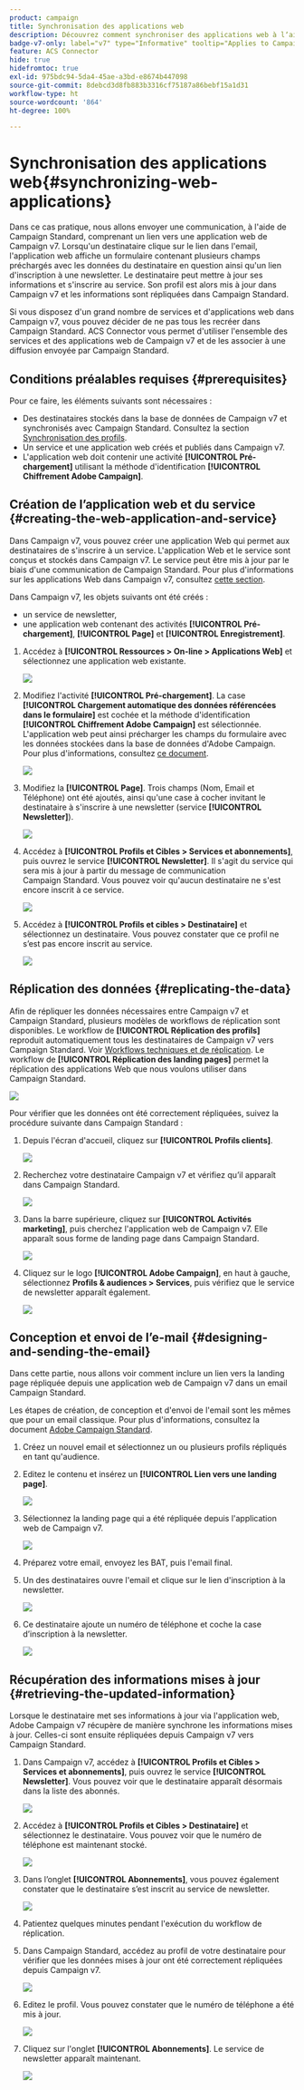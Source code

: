 ```yaml
---
product: campaign
title: Synchronisation des applications web
description: Découvrez comment synchroniser des applications web à lʼaide du connecteur ACS
badge-v7-only: label="v7" type="Informative" tooltip="Applies to Campaign Classic v7 only"
feature: ACS Connector
hide: true
hidefromtoc: true
exl-id: 975bdc94-5da4-45ae-a3bd-e8674b447098
source-git-commit: 8debcd3d8fb883b3316cf75187a86bebf15a1d31
workflow-type: ht
source-wordcount: '864'
ht-degree: 100%

---
```


# Synchronisation des applications web{#synchronizing-web-applications}



Dans ce cas pratique, nous allons envoyer une communication, à l&#39;aide de Campaign Standard, comprenant un lien vers une application web de Campaign v7. Lorsqu&#39;un destinataire clique sur le lien dans l&#39;email, l&#39;application web affiche un formulaire contenant plusieurs champs préchargés avec les données du destinataire en question ainsi qu&#39;un lien d&#39;inscription à une newsletter. Le destinataire peut mettre à jour ses informations et s&#39;inscrire au service. Son profil est alors mis à jour dans Campaign v7 et les informations sont répliquées dans Campaign Standard.

Si vous disposez d&#39;un grand nombre de services et d&#39;applications web dans Campaign v7, vous pouvez décider de ne pas tous les recréer dans Campaign Standard. ACS Connector vous permet d&#39;utiliser l&#39;ensemble des services et des applications web de Campaign v7 et de les associer à une diffusion envoyée par Campaign Standard.

## Conditions préalables requises {#prerequisites}

Pour ce faire, les éléments suivants sont nécessaires :

* Des destinataires stockés dans la base de données de Campaign v7 et synchronisés avec Campaign Standard. Consultez la section [Synchronisation des profils](../../integrations/using/synchronizing-profiles.md).
* Un service et une application web créés et publiés dans Campaign v7.
* L&#39;application web doit contenir une activité **[!UICONTROL Pré-chargement]** utilisant la méthode d&#39;identification **[!UICONTROL Chiffrement Adobe Campaign]**.

## Création de lʼapplication web et du service {#creating-the-web-application-and-service}

Dans Campaign v7, vous pouvez créer une application Web qui permet aux destinataires de s&#39;inscrire à un service. L&#39;application Web et le service sont conçus et stockés dans Campaign v7. Le service peut être mis à jour par le biais d&#39;une communication de Campaign Standard. Pour plus d&#39;informations sur les applications Web dans Campaign v7, consultez [cette section](../../web/using/adding-fields-to-a-web-form.md#subscription-checkboxes).

Dans Campaign v7, les objets suivants ont été créés :

* un service de newsletter,
* une application web contenant des activités **[!UICONTROL Pré-chargement]**, **[!UICONTROL Page]** et **[!UICONTROL Enregistrement]**.

1. Accédez à **[!UICONTROL Ressources > On-line > Applications Web]** et sélectionnez une application web existante.

   ![](assets/acs_connect_lp_2.png)

1. Modifiez l&#39;activité **[!UICONTROL Pré-chargement]**. La case **[!UICONTROL Chargement automatique des données référencées dans le formulaire]** est cochée et la méthode d&#39;identification **[!UICONTROL Chiffrement Adobe Campaign]** est sélectionnée. L&#39;application web peut ainsi précharger les champs du formulaire avec les données stockées dans la base de données d&#39;Adobe Campaign. Pour plus d&#39;informations, consultez [ce document](../../web/using/publishing-a-web-form.md#pre-loading-the-form-data).

   ![](assets/acs_connect_lp_4.png)

1. Modifiez la **[!UICONTROL Page]**. Trois champs (Nom, Email et Téléphone) ont été ajoutés, ainsi qu&#39;une case à cocher invitant le destinataire à s&#39;inscrire à une newsletter (service **[!UICONTROL Newsletter]**).

   ![](assets/acs_connect_lp_3.png)

1. Accédez à **[!UICONTROL Profils et Cibles > Services et abonnements]**, puis ouvrez le service **[!UICONTROL Newsletter]**. Il s&#39;agit du service qui sera mis à jour à partir du message de communication Campaign Standard. Vous pouvez voir qu&#39;aucun destinataire ne s&#39;est encore inscrit à ce service.

   ![](assets/acs_connect_lp_5.png)

1. Accédez à **[!UICONTROL Profils et cibles > Destinataire]** et sélectionnez un destinataire. Vous pouvez constater que ce profil ne s’est pas encore inscrit au service.

   ![](assets/acs_connect_lp_6.png)

## Réplication des données {#replicating-the-data}

Afin de répliquer les données nécessaires entre Campaign v7 et Campaign Standard, plusieurs modèles de workflows de réplication sont disponibles. Le workflow de **[!UICONTROL Réplication des profils]** reproduit automatiquement tous les destinataires de Campaign v7 vers Campaign Standard. Voir [Workflows techniques et de réplication](../../integrations/using/acs-connector-principles-and-data-cycle.md#technical-and-replication-workflows). Le workflow de **[!UICONTROL Réplication des landing pages]** permet la réplication des applications Web que nous voulons utiliser dans Campaign Standard.

![](assets/acs_connect_lp_1.png)

Pour vérifier que les données ont été correctement répliquées, suivez la procédure suivante dans Campaign Standard :

1. Depuis l&#39;écran d&#39;accueil, cliquez sur **[!UICONTROL Profils clients]**.

   ![](assets/acs_connect_lp_7.png)

1. Recherchez votre destinataire Campaign v7 et vérifiez qu’il apparaît dans Campaign Standard.

   ![](assets/acs_connect_lp_8.png)

1. Dans la barre supérieure, cliquez sur **[!UICONTROL Activités marketing]**, puis cherchez l&#39;application web de Campaign v7. Elle apparaît sous forme de landing page dans Campaign Standard.

   ![](assets/acs_connect_lp_9.png)

1. Cliquez sur le logo **[!UICONTROL Adobe Campaign]**, en haut à gauche, sélectionnez **Profils &amp; audiences > Services**, puis vérifiez que le service de newsletter apparaît également.

   ![](assets/acs_connect_lp_10.png)

## Conception et envoi de lʼe-mail {#designing-and-sending-the-email}

Dans cette partie, nous allons voir comment inclure un lien vers la landing page répliquée depuis une application web de Campaign v7 dans un email Campaign Standard.

Les étapes de création, de conception et d&#39;envoi de l&#39;email sont les mêmes que pour un email classique. Pour plus d&#39;informations, consultez la document [Adobe Campaign Standard](https://experienceleague.adobe.com/docs/campaign-standard/using/campaign-standard-home.html?lang=fr).

1. Créez un nouvel email et sélectionnez un ou plusieurs profils répliqués en tant qu&#39;audience.
1. Editez le contenu et insérez un **[!UICONTROL Lien vers une landing page]**.

   ![](assets/acs_connect_lp_12.png)

1. Sélectionnez la landing page qui a été répliquée depuis l&#39;application web de Campaign v7.

   ![](assets/acs_connect_lp_13.png)

1. Préparez votre email, envoyez les BAT, puis l&#39;email final.
1. Un des destinataires ouvre l&#39;email et clique sur le lien d&#39;inscription à la newsletter.

   ![](assets/acs_connect_lp_14.png)

1. Ce destinataire ajoute un numéro de téléphone et coche la case d’inscription à la newsletter.

   ![](assets/acs_connect_lp_15.png)

## Récupération des informations mises à jour {#retrieving-the-updated-information}

Lorsque le destinataire met ses informations à jour via l&#39;application web, Adobe Campaign v7 récupère de manière synchrone les informations mises à jour. Celles-ci sont ensuite répliquées depuis Campaign v7 vers Campaign Standard.

1. Dans Campaign v7, accédez à **[!UICONTROL Profils et Cibles > Services et abonnements]**, puis ouvrez le service **[!UICONTROL Newsletter]**. Vous pouvez voir que le destinataire apparaît désormais dans la liste des abonnés.

   ![](assets/acs_connect_lp_16.png)

1. Accédez à **[!UICONTROL Profils et Cibles > Destinataire]** et sélectionnez le destinataire. Vous pouvez voir que le numéro de téléphone est maintenant stocké.

   ![](assets/acs_connect_lp_17.png)

1. Dans l’onglet **[!UICONTROL Abonnements]**, vous pouvez également constater que le destinataire s’est inscrit au service de newsletter.

   ![](assets/acs_connect_lp_18.png)

1. Patientez quelques minutes pendant l&#39;exécution du workflow de réplication.
1. Dans Campaign Standard, accédez au profil de votre destinataire pour vérifier que les données mises à jour ont été correctement répliquées depuis Campaign v7.

   ![](assets/acs_connect_lp_19.png)

1. Editez le profil. Vous pouvez constater que le numéro de téléphone a été mis à jour.

   ![](assets/acs_connect_lp_20.png)

1. Cliquez sur l&#39;onglet **[!UICONTROL Abonnements]**. Le service de newsletter apparaît maintenant.

   ![](assets/acs_connect_lp_21.png)

